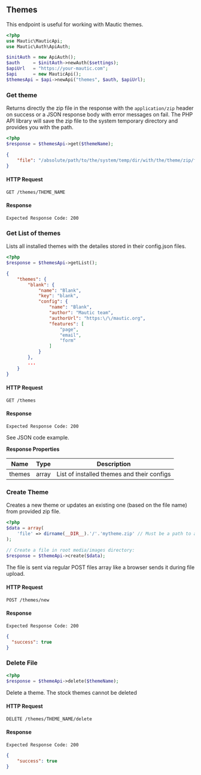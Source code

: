 ## Themes
This endpoint is useful for working with Mautic themes.

```php
<?php
use Mautic\MauticApi;
use Mautic\Auth\ApiAuth;

$initAuth = new ApiAuth();
$auth     = $initAuth->newAuth($settings);
$apiUrl   = "https://your-mautic.com";
$api      = new MauticApi();
$themesApi = $api->newApi("themes", $auth, $apiUrl);
```

### Get theme

Returns directly the zip file in the response with the `application/zip` header on success or a JSON response body with error messages on fail. The PHP API library will save the zip file to the system temporary directory and provides you with the path.

```php
<?php
$response = $themesApi->get($themeName);
```
```json
{
    "file": "/absolute/path/to/the/system/temp/dir/with/the/theme/zip/file"
}
```

#### HTTP Request

`GET /themes/THEME_NAME`

#### Response

`Expected Response Code: 200`

### Get List of themes

Lists all installed themes with the detailes stored in their config.json files.

```php
<?php
$response = $themesApi->getList();
```
```json
{
    "themes": {
        "blank": {
            "name": "Blank",
            "key": "blank",
            "config": {
                "name": "Blank",
                "author": "Mautic team",
                "authorUrl": "https:\/\/mautic.org",
                "features": [
                    "page",
                    "email",
                    "form"
                ]
            }
        },
        ...
    }
}
```

#### HTTP Request

`GET /themes`

#### Response

`Expected Response Code: 200`

See JSON code example.

**Response Properties**

Name|Type|Description
----|----|-----------
themes|array|List of installed themes and their configs

### Create Theme

Creates a new theme or updates an existing one (based on the file name) from provided zip file.

```php
<?php
$data = array(
    'file' => dirname(__DIR__).'/'.'mytheme.zip' // Must be a path to an existing file
);

// Create a file in root media/images directory:
$response = $themeApi->create($data);
```
The file is sent via regular POST files array like a browser sends it during file upload.

#### HTTP Request

`POST /themes/new`

#### Response

`Expected Response Code: 200`
```json
{  
  "success": true
}
```

### Delete File
```php
<?php
$response = $themeApi->delete($themeName);
```
Delete a theme. The stock themes cannot be deleted

#### HTTP Request

`DELETE /themes/THEME_NAME/delete`

#### Response

`Expected Response Code: 200`
```json
{
    "success": true
}
```
